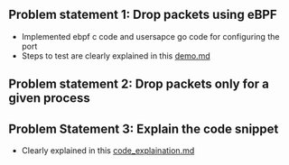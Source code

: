 ## Problem statement 1: Drop packets using eBPF
  * Implemented ebpf c code and usersapce go code for configuring the port
  * Steps to test are clearly explained in this [demo.md](https://github.com/GLVSKiriti/AccounoxAssignment/blob/main/problem1/demo.md)

## Problem statement 2: Drop packets only for a given process

## Problem Statement 3: Explain the code snippet
  * Clearly explained in this [code_explaination.md](https://github.com/GLVSKiriti/AccounoxAssignment/blob/main/problem3/code_explaination.md)
